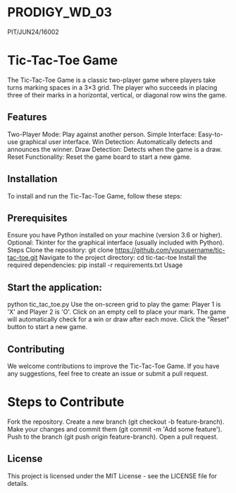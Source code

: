 # PRODIGY_WD_03
PIT/JUN24/16002

<h1>Tic-Tac-Toe Game</h1>

The Tic-Tac-Toe Game is a classic two-player game where players take turns marking spaces in a 3×3 grid. The player who succeeds in placing three of their marks in a horizontal, vertical, or diagonal row wins the game.

## Features
Two-Player Mode: Play against another person.
Simple Interface: Easy-to-use graphical user interface.
Win Detection: Automatically detects and announces the winner.
Draw Detection: Detects when the game is a draw.
Reset Functionality: Reset the game board to start a new game.
## Installation
To install and run the Tic-Tac-Toe Game, follow these steps:

## Prerequisites
Ensure you have Python installed on your machine (version 3.6 or higher).
Optional: Tkinter for the graphical interface (usually included with Python).
Steps
Clone the repository:
git clone https://github.com/yourusername/tic-tac-toe.git
Navigate to the project directory:
cd tic-tac-toe
Install the required dependencies:
pip install -r requirements.txt
Usage
## Start the application:
python tic_tac_toe.py
Use the on-screen grid to play the game:
Player 1 is 'X' and Player 2 is 'O'.
Click on an empty cell to place your mark.
The game will automatically check for a win or draw after each move.
Click the "Reset" button to start a new game.
## Contributing
We welcome contributions to improve the Tic-Tac-Toe Game. If you have any suggestions, feel free to create an issue or submit a pull request.

# Steps to Contribute
Fork the repository.
Create a new branch (git checkout -b feature-branch).
Make your changes and commit them (git commit -m 'Add some feature').
Push to the branch (git push origin feature-branch).
Open a pull request.
## License
This project is licensed under the MIT License - see the LICENSE file for details.


